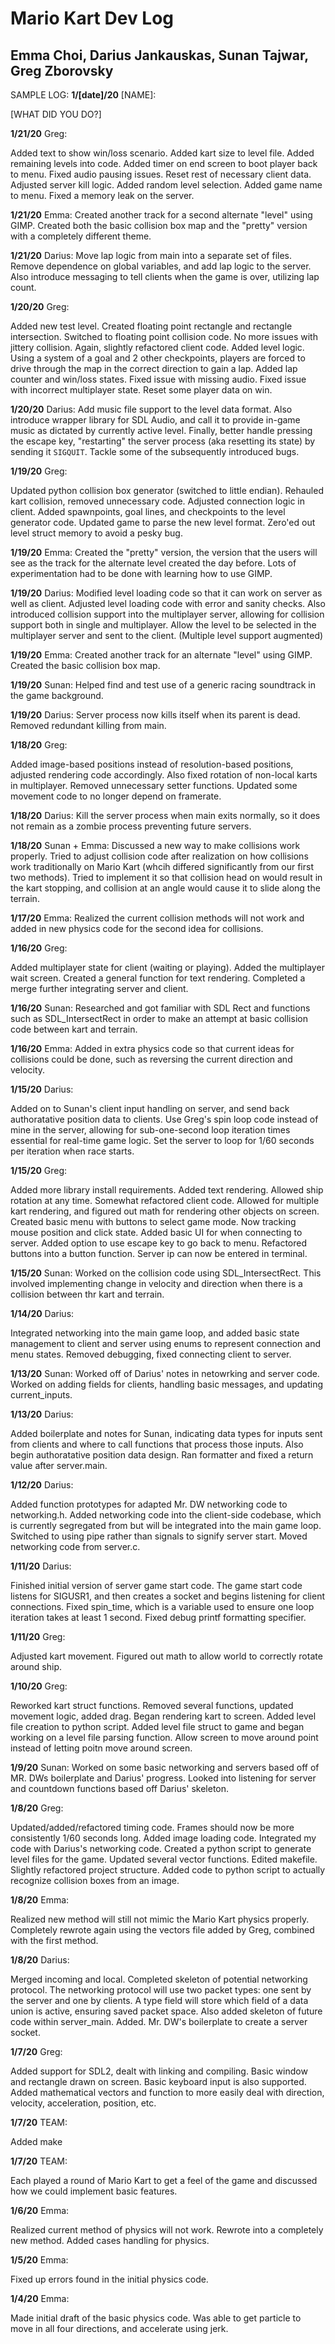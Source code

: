 # Mario Kart Dev Log

## Emma Choi, Darius Jankauskas, Sunan Tajwar, Greg Zborovsky


SAMPLE LOG:
__1/[date]/20__ [NAME]:

[WHAT DID YOU DO?]


__1/21/20__ Greg:

Added text to show win/loss scenario. Added kart size to level file. Added remaining levels into code. Added timer on end screen to boot player back to menu. Fixed audio pausing issues. Reset rest of necessary client data. Adjusted server kill logic. Added random level selection. Added game name to menu. Fixed a memory leak on the server.

__1/21/20__ Emma: Created another track for a second alternate "level" using GIMP. Created both the basic collision box map and the "pretty" version with a completely different theme.


__1/21/20__ Darius: Move lap logic from main into a separate set of files. Remove dependence on global variables, and add lap logic to the server. Also introduce messaging to tell clients when the game is over, utilizing lap count.


__1/20/20__ Greg:

Added new test level. Created floating point rectangle and rectangle intersection. Switched to floating point collision code. No more issues with jittery collision. Again, slightly refactored client code. Added level logic. Using a system of a goal and 2 other checkpoints, players are forced to drive through the map in the correct direction to gain a lap. Added lap counter and win/loss states. Fixed issue with missing audio. Fixed issue with incorrect multiplayer state. Reset some player data on win. 


__1/20/20__ Darius: Add music file support to the level data format. Also introduce wrapper library for SDL Audio, and call it to provide in-game music as dictated by currently active level. Finally, better handle pressing the escape key, "restarting" the server process (aka resetting its state) by sending it `SIGQUIT`. Tackle some of the subsequently introduced bugs.


__1/19/20__ Greg:

Updated python collision box generator (switched to little endian). Rehauled kart collision, removed unnecessary code. Adjusted connection logic in client. Added spawnpoints, goal lines, and checkpoints to the level generator code. Updated game to parse the new level format. Zero'ed out level struct memory to avoid a pesky bug.


__1/19/20__ Emma: Created the "pretty" version, the version that the users will see as the track for the alternate level created the day before. Lots of experimentation had to be done with learning how to use GIMP.


__1/19/20__ Darius: Modified level loading code so that it can work on server as well as client. Adjusted level loading code with error and sanity checks. Also introduced collision support into the multiplayer server, allowing for collision support both in single and multiplayer. Allow the level to be selected in the multiplayer server and sent to the client. (Multiple level support augmented)


__1/19/20__ Emma: Created another track for an alternate "level" using GIMP. Created the basic collision box map.


__1/19/20__ Sunan: Helped find and test use of a generic racing soundtrack in the game background.


__1/19/20__ Darius: Server process now kills itself when its parent is dead. Removed redundant killing from main.


__1/18/20__ Greg:

Added image-based positions instead of resolution-based positions, adjusted rendering code accordingly. Also fixed rotation of non-local karts in multiplayer. Removed unnecessary setter functions. Updated some movement code to no longer depend on framerate.


__1/18/20__ Darius: Kill the server process when main exits normally, so it does not remain as a zombie process preventing future servers.


__1/18/20__ Sunan + Emma: Discussed a new way to make collisions work properly. Tried to adjust collision code after realization on how collisions work traditionally on Mario Kart (whcih differed significantly from our first two methods). Tried to implement it so that collision head on would result in the kart stopping, and collision at an angle would cause it to slide along the terrain. 


__1/17/20__ Emma:
Realized the current collision methods will not work and added in new physics code for the second idea for collisions. 

__1/16/20__ Greg:

Added multiplayer state for client (waiting or playing). Added the multiplayer wait screen. Created a general function for text rendering. Completed a merge further integrating server and client.


__1/16/20__ Sunan:
Researched and got familiar with SDL Rect and functions such as SDL_IntersectRect in order to make an attempt at basic collision code between kart and terrain.


__1/16/20__ Emma: 
Added in extra physics code so that current ideas for collisions could be done, such as reversing the current direction and velocity.


__1/15/20__ Darius:

Added on to Sunan's client input handling on server, and send back authoratative position data to clients. Use Greg's spin loop code instead of mine in the server, allowing for sub-one-second loop iteration times essential for real-time game logic. Set the server to loop for 1/60 seconds per iteration when race starts.


__1/15/20__ Greg:

Added more library install requirements. Added text rendering. Allowed ship rotation at any time. Somewhat refactored client code. Allowed for multiple kart rendering, and figured out math for rendering other objects on screen. Created basic menu with buttons to select game mode. Now tracking mouse position and click state. Added basic UI for when connecting to server. Added option to use escape key to go back to menu. Refactored buttons into a button function. Server ip can now be entered in terminal.


__1/15/20__ Sunan:
Worked on the collision code using SDL_IntersectRect. This involved implementing change in velocity and direction when there is a collision between thr kart and terrain.


__1/14/20__ Darius:

Integrated networking into the main game loop, and added basic state management to client and server using enums to represent connection and menu states. Removed debugging, fixed connecting client to server.


__1/13/20__ Sunan:
Worked off of Darius' notes in netowrking and server code. Worked on adding fields for clients, handling basic messages, and updating current_inputs.


__1/13/20__ Darius:

Added boilerplate and notes for Sunan, indicating data types for inputs sent from clients and where to call functions that process those inputs. Also begin authoratative position data design. Ran formatter and fixed a return value after server.main. 


__1/12/20__ Darius:

Added function prototypes for adapted Mr. DW networking code to networking.h. Added networking code into the client-side codebase, which is currently segregated from but will be integrated into the main game loop. Switched to using pipe rather than signals to signify server start. Moved networking code from server.c.


__1/11/20__ Darius:

Finished initial version of server game start code. The game start code listens for SIGUSR1, and then creates a socket and begins listening for client connections. Fixed spin_time, which is a variable used to ensure one loop iteration takes at least 1 second. Fixed debug printf formatting specifier. 


__1/11/20__ Greg:

Adjusted kart movement. Figured out math to allow world to correctly rotate around ship.


__1/10/20__ Greg:

Reworked kart struct functions. Removed several functions, updated movement logic, added drag. Began rendering kart to screen. Added level file creation to python script. Added level file struct to game and began working on a level file parsing function. Allow screen to move around point instead of letting poitn move around screen.


__1/9/20__ Sunan:
Worked on some basic networking and servers based off of MR. DWs boilerplate and Darius' progress. Looked into listening for server and countdown functions based off Darius' skeleton.


__1/8/20__ Greg:

Updated/added/refactored timing code. Frames should now be more consistently 1/60 seconds long. Added image loading code. Integrated my code with Darius's networking code. Created a python script to generate level files for the game. Updated several vector functions. Edited makefile. Slightly refactored project structure. Added code to python script to actually recognize collision boxes from an image.


__1/8/20__ Emma:

Realized new method will still not mimic the Mario Kart physics properly. Completely rewrote again using the vectors file added by Greg, combined with the first method.


__1/8/20__ Darius:

Merged incoming and local. Completed skeleton of potential networking protocol. The networking protocol will use two packet types: one sent by the server and one by clients. A type field will store which field of a data union is active, ensuring saved packet space. Also added skeleton of future code within server_main. Added. Mr. DW's boilerplate to create a server socket. 


__1/7/20__ Greg:

Added support for SDL2, dealt with linking and compiling. Basic window and rectangle drawn on screen. Basic keyboard input is also supported. Added mathematical vectors and function to more easily deal with direction, velocity, acceleration, position, etc.


__1/7/20__ TEAM:

Added make


__1/7/20__ TEAM:

Each played a round of Mario Kart to get a feel of the game and discussed how we could implement basic features.


__1/6/20__ Emma:

Realized current method of physics will not work. Rewrote into a completely new method. Added cases handling for physics.


__1/5/20__ Emma:

Fixed up errors found in the initial physics code.


__1/4/20__ Emma:

Made initial draft of the basic physics code. Was able to get particle to move in all four directions, and accelerate using jerk.
